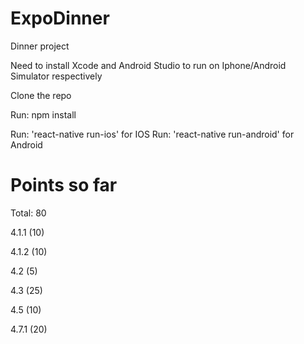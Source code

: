# ExpoDinner
Dinner project

Need to install Xcode and Android Studio to run on Iphone/Android Simulator respectively

Clone the repo

Run: npm install

Run: 'react-native run-ios' for IOS
Run: 'react-native run-android' for Android


# Points so far
Total: 80

4.1.1 (10)

4.1.2 (10)

4.2 (5)

4.3 (25)

4.5 (10)

4.7.1 (20)
